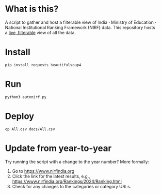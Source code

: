 # What is this?

A script to gather and host a filterable view of India ⋅ Ministry of Education ⋅ National Institutional Ranking Framework (NIRF) data. This repository hosts a [live, filterable](https://yig.github.io/auto-NIRF/) view of all the data.

# Install

```
pip install requests beautifulsoup4
```

# Run

```
python3 autonirf.py
```

# Deploy

```
cp All.csv docs/All.csv
```

# Update from year-to-year

Try running the script with a change to the year number? More formally:

1. Go to <https://www.nirfindia.org>
2. Click the link for the latest results, e.g., <https://www.nirfindia.org/Rankings/2024/Ranking.html>
3. Check for any changes to the categories or category URLs.
